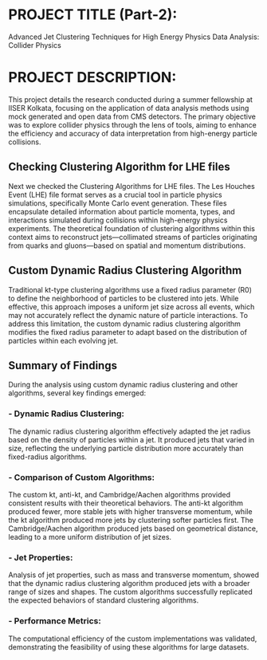 # PROJECT TITLE (Part-2): 
Advanced Jet Clustering Techniques for High Energy Physics Data Analysis:  Collider Physics

# PROJECT DESCRIPTION:
This project details the research conducted during a summer fellowship at IISER Kolkata, focusing on the application of data analysis methods using mock generated and open data from CMS detectors. The primary objective was to explore collider physics through the lens of tools, aiming to enhance the efficiency and accuracy of data interpretation from high-energy particle collisions.

## Checking Clustering Algorithm for LHE files
Next we checked the Clustering Algorithms for LHE files.
The Les Houches Event (LHE) file format serves as a crucial tool in particle physics simulations, specifically Monte Carlo event generation. These files encapsulate detailed information about particle momenta, types, and interactions simulated during collisions within high-energy physics experiments. The theoretical foundation of clustering algorithms within this context aims to reconstruct jets—collimated streams of particles originating from quarks and gluons—based on spatial and momentum distributions.

## Custom Dynamic Radius Clustering Algorithm
Traditional kt-type clustering algorithms use a fixed radius parameter (R0) to define the neighborhood of particles to be clustered into jets. While effective, this approach imposes a uniform jet size across all events, which may not accurately reflect the dynamic nature of particle interactions. To address this limitation, the custom dynamic radius clustering algorithm modifies the fixed radius parameter to adapt based on the distribution of particles within each evolving jet.

## Summary of Findings
During the analysis using custom dynamic radius clustering and other algorithms, several key findings emerged:
### - Dynamic Radius Clustering:
The dynamic radius clustering algorithm effectively adapted the jet radius based on the density of particles within a jet.
It produced jets that varied in size, reflecting the underlying particle distribution more accurately than fixed-radius algorithms.
### - Comparison of Custom Algorithms:
The custom kt, anti-kt, and Cambridge/Aachen algorithms provided consistent results with their theoretical behaviors.
The anti-kt algorithm produced fewer, more stable jets with higher transverse momentum, while the kt algorithm produced more jets by clustering softer particles first.
The Cambridge/Aachen algorithm produced jets based on geometrical distance, leading to a more uniform distribution of jet sizes.
### - Jet Properties:
Analysis of jet properties, such as mass and transverse momentum, showed that the dynamic radius clustering algorithm produced jets with a broader range of sizes and shapes.
The custom algorithms successfully replicated the expected behaviors of standard clustering algorithms.
### - Performance Metrics:
The computational efficiency of the custom implementations was validated, demonstrating the feasibility of using these algorithms for large datasets.
